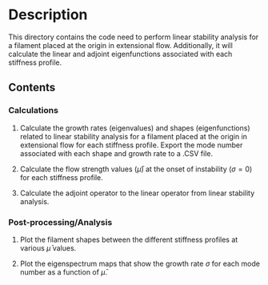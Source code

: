 # Description
This directory contains the code need to perform linear stability analysis for a filament placed at the origin in extensional flow. Additionally, it will calculate the linear and adjoint eigenfunctions associated with each stiffness profile.

## Contents

### Calculations

1. Calculate the growth rates (eigenvalues) and shapes (eigenfunctions) related to linear stability analysis for a filament placed at the origin in extensional flow for each stiffness profile. Export the mode number associated with each shape and growth rate to a .CSV file.

2. Calculate the flow strength values ($\bar{\mu}$) at the onset of instability ($\sigma = 0$) for each stiffness profile.

3. Calculate the adjoint operator to the linear operator from linear stability analysis. 

### Post-processing/Analysis

1. Plot the filament shapes between the different stiffness profiles at various $\bar{\mu}$ values.

2. Plot the eigenspectrum maps that show the growth rate $\sigma$ for each mode number as a function of $\bar{\mu}$. 


